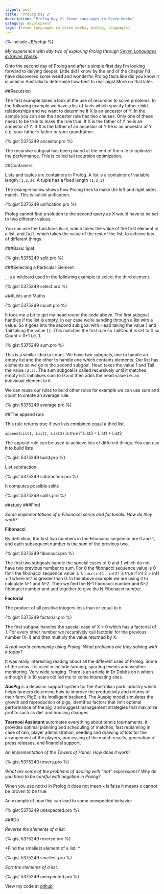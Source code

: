 ```yaml
---
layout: post
title: "Prolog Day 2"
description: "Prolog Day 2: Seven Languages in Seven Weeks"
category: development
tags: [seven languages in seven weeks, prolog, languages]
---
```

{% include JB/setup %}

*My experience with day two of exploring Prolog through [Seven Languages in Seven Weeks](http://pragprog.com/book/btlang/seven-languages-in-seven-weeks).*

Onto the second day of Prolog and after a simple first day I’m looking forward to delving deeper. Little did I know by the end of the chapter I'd have discovered some weird and wonderful Prolog facts like did you know it is used in Australia to determine how best to rear pigs! More on that later.

##Recursion

The first example takes a look at the use of recursion to solve problems. In the following example we have a list of facts which specify father child relationships and we want to determine if X is an ancestor of Y. In the sample you can see the ancestor rule has two clauses. Only one of these needs to be true to make the rule true. If X is the father of Y he is an ancestor of Y. If X is the father of an ancestor of Y he is an ancestor of Y e.g. your father’s father or your grandfather.

{% gist 5375249 ancestor.pro %}

The recursive subgoal has been placed at the end of the rule to optimize the performance. This is called tail recursion optimization. 

##Containers

Lists and tuples are containers in Prolog. A list is a container of variable length `[1,2,3]`. A tuple has a fixed length `(1,2,3)` 

The example below shows how Prolog tries to make the left and right sides match. This is called unification. 

{% gist 5375249 unification.pro %}

Prolog cannot find a solution to the second query as X would have to be set to two different values.
 
You can use the functions `Head`, which takes the value of the first element in a list, and `Tail`, which takes the value of the rest of the list, to achieve lots of different things.
 
###Basic Split 

{% gist 5375249 split.pro %} 

###Selecting a Particular Element. 

`_` is a wildcard used in the following example to select the third element. 

{% gist 5375249 select.pro %} 

###Lists and Maths 

{% gist 5375249 count.pro %} 

It took me a bit to get my head round the code above. The first subgoal handles if the list is empty. In our case we’re sending through a list with a value. So it goes into the second sub goal with Head taking the value 1 and Tail taking the value `[]`. This matches the first rule so TailCount is set to 0 so Count = 0+1 i.e. 1. 

{% gist 5375249 sum.pro %}

This is a similar idea to count. We have two subgoals, one to handle an empty list and the other to handle one which contains elements. Our list has elements so we go to the second subgoal. Head takes the value 1 and Tail the value `[2,3]`. The sum subgoal is called recursively until it matches empty list. Initialises sum to 0 and then adds the head value i.e. an individual element to it. 

We can reuse our rules to build other rules for example we can use sum and count to create an average rule. 

{% gist 5375249 average.pro %}

##The append rule

This rule returns true if two lists combined equal a third list. 

`append(List1, List2, List3)` is true if List3 = List1 + List2 

The append rule can be used to achieve lots of different things. You can use it to build lists 

{% gist 5375249 build.pro %} 

List subtraction 

{% gist 5375249 subtraction.pro %}

It computes possible splits 

{% gist 5375249 splits.pro %}

##study
###Find 

*Some implementations of a Fibonacci series and factorials. How do they work?*

**Fibonacci**

By definition, the first two numbers in the Fibonacci sequence are 0 and 1, and each subsequent number is the sum of the previous two. 

{% gist 5375249 fibonacci.pro %}

The first two subgoals handle the special cases of 0 and 1 which do not have two previous number to sum. For 0 the fibonacci sequence value is 0 for 1 the fibonacci sequence value is 1. `succ(int1, int2)` is true if int 2 = int1 + 1 where int1 is greater than 0. In the above example we are using it to calculate N-1 and N-2. Then we find the N-1 fibonacci number and N-2 fibonacci number and add together to give the N Fibonacci number.
 
**Factorial** 

The product of all positive integers less than or equal to n. 

{% gist 5375249 factorial.pro %}

The first subgoal handles the special case of X = 0 which has a factorial of 1. For every other number we recursively call factorial for the previous number (X-1) and then multiply the value returned by X.

*A real-world community using Prolog. 
What problems are they solving with it today?*

It was really interesting reading about all the different uses of Prolog. Some of the areas it is used in include farming, sporting events and weather monitoring. Very wide ranging. There is an article in Dr Dobbs on it which although it is 10 years old led me to some interesting sites.

**AusPig** is a decision support system for the Australian pork industry which helps farmers determine how to improve the productivity and returns of their farm. PigE is its intelligent backend. The Auspig model simulates the growth and reproduction of pigs, identifies factors that limit optimal performance of the pig, and suggest management strategies that maximize profits such as diet and housing changes.

**Toernooi Assistant** automates everything about tennis tournaments. It provides optimal planning and scheduling of matches, fast replanning in case of rain, player administration, seeding and drawing of lots for the arrangement of the players, processing of the match results, generation of press releases, and financial support. 

*An implementation of the Towers of Hanoi. How does it work?* 
 
{% gist 5375249 towers.pro %}

*What are some of the problems of dealing with “not” expressions? Why do you have to be careful with negation in Prolog?*

When you use not(x) in Prolog it does not mean x is false it means x cannot be proven to be true.

An example of how this can lead to some unexpected behavior

{% gist 5375249 unexpected.pro %}

###Do

*Reverse the elements of a list.* 

{% gist 5375249 reverse.pro %}

*Find the smallest element of a list. *

{% gist 5375249 smallest.pro %}

*Sort the elements of a list.* 

{% gist 5375249 unexpected.pro %}

View my code at [github](https://github.com/heatherjc07/seven_languages_in_seven_days/tree/master/Prolog/Day2)
